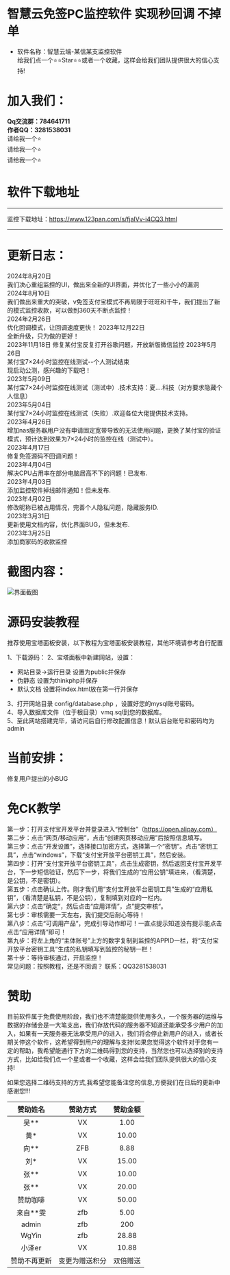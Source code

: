 # 智慧云免签PC监控软件 实现秒回调 不掉单

+ 软件名称：智慧云端-某信某支监控软件  
给我们点一个⭐⭐Star⭐⭐或者一个收藏，这样会给我们团队提供很大的信心支持!
# 加入我们：
**Qq交流群：784641711**  
**作者QQ：3281538031**  
请给我一个⭐  
请给我一个⭐  
请给我一个⭐  


# 软件下载地址
***  
监控下载地址：https://www.123pan.com/s/fjalVv-i4CQ3.html   
***      

# 更新日志：
2024年8月20日  
我们决心重组监控的UI，做出来全新的UI界面，并优化了一些小小的漏洞  
2024年8月10日  
我们做出来重大的突破，v免签支付宝模式不再局限于旺旺和千牛，我们提出了新的模式监控收款，可以做到360天不断点监控！  
2024年2月26日  
优化回调模式，让回调速度更快！
2023年12月22日  
全新升级，只为做的更好！  
2023年11月18日
修复某付宝反复打开谷歌问题，开放新版微信监控
2023年5月26日  
某付宝7×24小时监控在线测试--个人测试结束  
现启动公测，感兴趣的下载吧！  
2023年5月09日  
某付宝7×24小时监控在线测试（测试中）.技术支持：夏....科技（对方要求隐藏个人信息）   
2023年5月04日  
某付宝7×24小时监控在线测试（失败）.欢迎各位大佬提供技术支持。     
2023年4月26日  
增加nas服务器用户没有申请固定宽带导致的无法使用问题，更换了某付宝的验证模式，预计达到效果为7×24小时的监控在线（测试中）。  
2023年4月17日  
修复免签源码不回调问题！  
2023年4月04日  
解决CPU占用率在部分电脑居高不下的问题！已发布.  
2023年4月03日  
添加监控软件掉线邮件通知！但未发布.  
2023年4月02日  
修改昵称已被占用情况，完善个人隐私问题，隐藏服务ID.  
2023年3月31日  
更新使用文档内容，优化界面BUG，但未发布.  
2023年3月25日  
添加商家码的收款监控  

# 截图内容：
![界面截图](https://github.com/user-attachments/assets/f4118a28-3fdf-4db9-bd49-49346ed23808)   


# 源码安装教程
推荐使用宝塔面板安装，以下教程为宝塔面板安装教程，其他环境请参考自行配置

1、下载源码：
2、宝塔面板中新建网站，设置：  
 + 网站目录->运行目录 设置为public并保存
 + 伪静态 设置为thinkphp并保存
 + 默认文档 设置将index.html放在第一行并保存  
 
3、打开网站目录 config/database.php ，设置好您的mysql账号密码。    
4、导入数据库文件（位于根目录）vmq.sql到您的数据库。  
5、至此网站搭建完毕，请访问后自行修改配置信息！默认后台账号和密码均为admin   
# 当前安排：
修复用户提出的小BUG  

# 免CK教学    
第一步：打开支付宝开发平台并登录进入“控制台”（https://open.alipay.com）      
第二步：点击“网页/移动应用”，点击“创建网页移动应用”后按照信息填写。     
第三步：点击“开发设置”，选择接口加密方式，选择第一个“密钥”。点击“密钥工具”，点击“windows”，下载“支付宝开放平台密钥工具”，然后安装。   
第四步：打开“支付宝开放平台密钥工具”，点击生成密钥，然后返回支付宝开发平台，下一步短信验证，然后下一步，将我们生成的“应用公钥”填进来，（看清楚，是公钥，不是密钥）。   
第五步：点击确认上传。刚才我们用“支付宝开放平台密钥工具”生成的“应用私钥”，（看清楚是私钥，不是公钥），复制填到对应的一栏内。   
第六步：点击”确定“，然后点击“应用详情”，点”提交审核“。   
第七步：审核需要一天左右，我们提交后耐心等待！   
第八步：点击“可调用产品”，完成引导动作即可！一直点提示知道没有提示能点击点击“应用详情”即可！   
第九步：将左上角的“主体账号”上方的数字复制到监控的APPID一栏，将“支付宝开放平台密钥工具”生成的私钥填写到监控的秘钥一栏！   
第十步：等待审核通过，开启监控！  
常见问题：按照教程，还是不回调？
联系：QQ3281538031  

# 赞助      
目前软件属于免费使用阶段，我们也不清楚能提供使用多久，一个服务器的运维与数据的存储会是一大笔支出，我们存放代码的服务器不知道还能承受多少用户的加入，如果有一天服务器无法承受用户的进入，我们将会停止新用户的进入，或者长期关停这个软件，这希望得到用户的理解与支持!如果您觉得这个软件对于您有一定的帮助，我希望能通行下方的二维码得到您的支持，当然您也可以选择别的支持方式，比如给我们点一个星或者一个收藏，这样会给我们团队提供很大的信心支持!  

如果您选择二维码支持的方式,我希望您能备注您的信息,方便我们在日后的更新中感谢您!!!  

|赞助姓名|赞助方式|赞助金额 | 
|:------:|:------:|:------:|  
|吴**     |VX      |1.00    |
|黄*      |VX      |10.00   |
|向**     |ZFB     |8.88    |
|刘*      |VX      |15.00   |  
|张**     |VX      |10.00   |  
|张**     |VX      |20.00   |  
|赞助咖啡  |VX      |50.00   | 
|来自**雯  |zfb     |5.00   | 
|admin  |zfb       |200    |     
|WgYin  |zfb      |28.88   | 
|小泽er  |VX      |10.88   |   
|赞助不再更新|变更为赠送积分|双倍赠送|   

